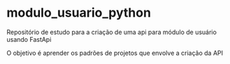 # modulo_usuario_python

Repositório de estudo para a criação de uma api para módulo de usuário usando FastApi


O objetivo é aprender os padrões de projetos que envolve a criação da API
